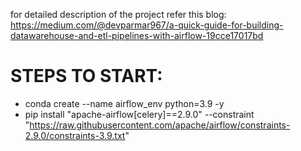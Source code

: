 for detailed description of the project refer this blog: https://medium.com/@devparmar967/a-quick-guide-for-building-datawarehouse-and-etl-pipelines-with-airflow-19cce17017bd


# STEPS TO START:

- conda create --name airflow_env python=3.9 -y
- pip install "apache-airflow[celery]==2.9.0" --constraint "https://raw.githubusercontent.com/apache/airflow/constraints-2.9.0/constraints-3.9.txt"